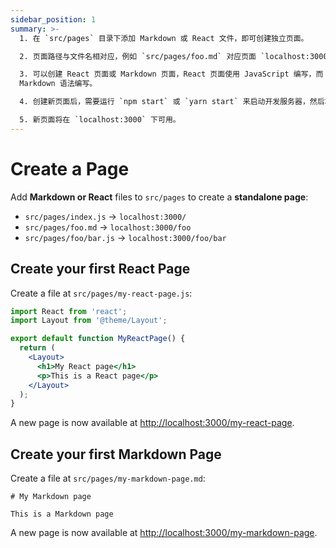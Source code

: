 ```yaml
---
sidebar_position: 1
summary: >-
  1. 在 `src/pages` 目录下添加 Markdown 或 React 文件，即可创建独立页面。

  2. 页面路径与文件名相对应，例如 `src/pages/foo.md` 对应页面 `localhost:3000/foo`。

  3. 可以创建 React 页面或 Markdown 页面，React 页面使用 JavaScript 编写，而 Markdown 页面使用
  Markdown 语法编写。

  4. 创建新页面后，需要运行 `npm start` 或 `yarn start` 来启动开发服务器，然后才能在浏览器中访问新页面。

  5. 新页面将在 `localhost:3000` 下可用。
---
```


# Create a Page

Add **Markdown or React** files to `src/pages` to create a **standalone page**:

- `src/pages/index.js` → `localhost:3000/`
- `src/pages/foo.md` → `localhost:3000/foo`
- `src/pages/foo/bar.js` → `localhost:3000/foo/bar`

## Create your first React Page

Create a file at `src/pages/my-react-page.js`:

```jsx title="src/pages/my-react-page.js"
import React from 'react';
import Layout from '@theme/Layout';

export default function MyReactPage() {
  return (
    <Layout>
      <h1>My React page</h1>
      <p>This is a React page</p>
    </Layout>
  );
}
```

A new page is now available at [http://localhost:3000/my-react-page](http://localhost:3000/my-react-page).

## Create your first Markdown Page

Create a file at `src/pages/my-markdown-page.md`:

```mdx title="src/pages/my-markdown-page.md"
# My Markdown page

This is a Markdown page
```

A new page is now available at [http://localhost:3000/my-markdown-page](http://localhost:3000/my-markdown-page).
